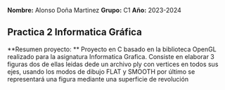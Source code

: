 **Nombre:** Alonso Doña Martinez
**Grupo:** C1
**Año:** 2023-2024
## Practica 2 Informatica Gráfica
**Resumen proyecto: **
Proyecto en C basado en la biblioteca OpenGL realizado para la asignatura Informatica Grafica.
Consiste en elaborar 3 figuras dos de ellas leidas dede un archivo ply con vertices en todos sus ejes, usando los modos de dibujo
FLAT y SMOOTH por último se representará una figura mediante una superficie de revolución 
